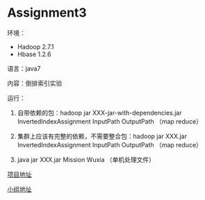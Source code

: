 # Assignment3

环境：
- Hadoop 2.7.1
- Hbase 1.2.6

语言：java7

内容：倒排索引实验

运行：

1. 自带依赖的包：hadoop jar XXX-jar-with-dependencies.jar InvertedIndexAssignment InputPath OutputPath （map reduce）

1. 集群上应该有完整的依赖，不需要整合包：hadoop jar XXX.jar InvertedIndexAssignment InputPath OutputPath （map reduce）

1. java jar XXX.jar Mission Wuxia （单机处理文件）

[项目地址](https://github.com/NJUA422Hadoop/Assignment3)

[小组地址](https://github.com/NJUA422Hadoop)
